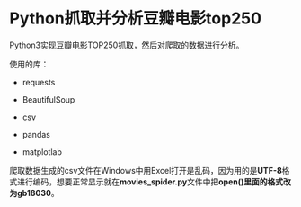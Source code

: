 # Python抓取并分析豆瓣电影top250

Python3实现豆瓣电影TOP250抓取，然后对爬取的数据进行分析。

使用的库：
- requests
- BeautifulSoup
- csv

- pandas
- matplotlab

爬取数据生成的csv文件在Windows中用Excel打开是乱码，因为用的是**UTF-8**格式进行编码，想要正常显示就在**movies_spider.py**文件中把**open()**里面的格式改为**gb18030**。